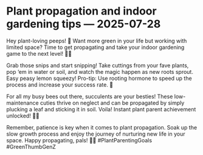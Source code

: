 # Plant propagation and indoor gardening tips — 2025-07-28

Hey plant-loving peeps! 🌿 Want more green in your life but working with limited space? Time to get propagating and take your indoor gardening game to the next level! 🌱✨

Grab those snips and start snipping! Take cuttings from your fave plants, pop ‘em in water or soil, and watch the magic happen as new roots sprout. Easy peasy lemon squeezy! Pro-tip: Use rooting hormone to speed up the process and increase your success rate. 💪

For all my busy bees out there, succulents are your besties! These low-maintenance cuties thrive on neglect and can be propagated by simply plucking a leaf and sticking it in soil. Voila! Instant plant parent achievement unlocked! 🌵💚

Remember, patience is key when it comes to plant propagation. Soak up the slow growth process and enjoy the journey of nurturing new life in your space. Happy propagating, pals! 🌺✨ #PlantParentingGoals #GreenThumbGenZ